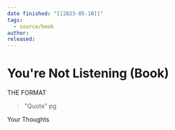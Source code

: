 ```yaml
---
date finished: "[[2023-05-10]]"
tags:
  - source/book
author: 
released:
---
```

# You're Not Listening (Book)



THE FORMAT
> "Quote" pg

Your Thoughts




